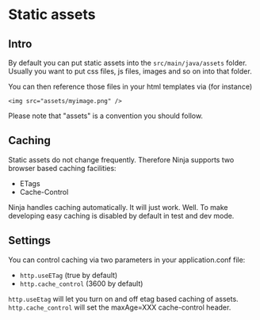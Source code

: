 Static assets
==============

Intro
-----

By default you can put static assets into the <code>src/main/java/assets</code> folder. Usually you want to put css files, js files, images and so on into that folder.

You can then reference those files in your html templates via (for instance) 
    
    <img src="assets/myimage.png" />

Please note that "assets" is a convention you should follow.


Caching
-------

Static assets do not change frequently. Therefore Ninja supports two browser based caching facilities:
 
 * ETags
 * Cache-Control 
 
Ninja handles caching automatically. It will just work. Well. To make developing easy caching is disabled
by default in test and dev mode.


Settings
--------

You can control caching via two parameters in your application.conf file:
 
 * <code>http.useETag</code> (true by default)
 * <code>http.cache_control</code> (3600 by default)
 
<code>http.useEtag</code> will let you turn on and off etag based caching of assets. 
<code>http.cache_control</code> will set the maxAge=XXX cache-control header.
 
 
 
 
 